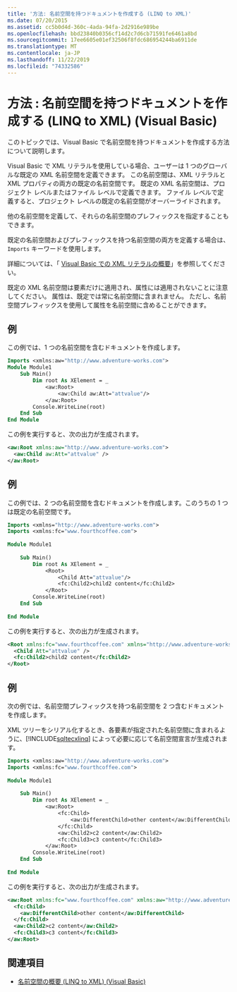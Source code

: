 ```yaml
---
title: '方法: 名前空間を持つドキュメントを作成する (LINQ to XML)'
ms.date: 07/20/2015
ms.assetid: cc5b0d4d-360c-4ada-94fa-2d2916e989be
ms.openlocfilehash: bbd23840b0356cf14d2c7d6cb71591fe6461a8bd
ms.sourcegitcommit: 17ee6605e01ef32506f8fdc686954244ba6911de
ms.translationtype: MT
ms.contentlocale: ja-JP
ms.lasthandoff: 11/22/2019
ms.locfileid: "74332586"
---
```

# <a name="how-to-create-a-document-with-namespaces-linq-to-xml-visual-basic"></a>方法 : 名前空間を持つドキュメントを作成する (LINQ to XML) (Visual Basic)
このトピックでは、Visual Basic で名前空間を持つドキュメントを作成する方法について説明します。  
  
 Visual Basic で XML リテラルを使用している場合、ユーザーは 1 つのグローバルな既定の XML 名前空間を定義できます。 この名前空間は、XML リテラルと XML プロパティの両方の既定の名前空間です。 既定の XML 名前空間は、プロジェクト レベルまたはファイル レベルで定義できます。 ファイル レベルで定義すると、プロジェクト レベルの既定の名前空間がオーバーライドされます。  
  
 他の名前空間を定義して、それらの名前空間のプレフィックスを指定することもできます。  
  
 既定の名前空間およびプレフィックスを持つ名前空間の両方を定義する場合は、`Imports` キーワードを使用します。  
  
 詳細については、「 [Visual Basic での XML リテラルの概要](../../../../visual-basic/programming-guide/concepts/linq/introduction-to-xml-literals.md)」を参照してください。  
  
 既定の XML 名前空間は要素だけに適用され、属性には適用されないことに注意してください。 属性は、既定では常に名前空間に含まれません。 ただし、名前空間プレフィックスを使用して属性を名前空間に含めることができます。  
  
## <a name="example"></a>例  
 この例では、1 つの名前空間を含むドキュメントを作成します。  
  
```vb  
Imports <xmlns:aw="http://www.adventure-works.com">  
Module Module1  
    Sub Main()  
        Dim root As XElement = _  
            <aw:Root>  
                <aw:Child aw:Att="attvalue"/>  
            </aw:Root>  
        Console.WriteLine(root)  
    End Sub  
End Module  
```  
  
 この例を実行すると、次の出力が生成されます。  
  
```xml  
<aw:Root xmlns:aw="http://www.adventure-works.com">  
  <aw:Child aw:Att="attvalue" />  
</aw:Root>  
```  
  
## <a name="example"></a>例  
 この例では、2 つの名前空間を含むドキュメントを作成します。このうちの 1 つは既定の名前空間です。  
  
```vb  
Imports <xmlns="http://www.adventure-works.com">  
Imports <xmlns:fc="www.fourthcoffee.com">  
  
Module Module1  
  
    Sub Main()  
        Dim root As XElement = _  
            <Root>  
                <Child Att="attvalue"/>  
                <fc:Child2>child2 content</fc:Child2>  
            </Root>  
        Console.WriteLine(root)  
    End Sub  
  
End Module  
```  
  
 この例を実行すると、次の出力が生成されます。  
  
```xml  
<Root xmlns:fc="www.fourthcoffee.com" xmlns="http://www.adventure-works.com">  
  <Child Att="attvalue" />  
  <fc:Child2>child2 content</fc:Child2>  
</Root>  
```  
  
## <a name="example"></a>例  
 次の例では、名前空間プレフィックスを持つ名前空間を 2 つ含むドキュメントを作成します。  
  
 XML ツリーをシリアル化するとき、各要素が指定された名前空間に含まれるように、[!INCLUDE[sqltecxlinq](~/includes/sqltecxlinq-md.md)] によって必要に応じて名前空間宣言が生成されます。  
  
```vb  
Imports <xmlns:aw="http://www.adventure-works.com">  
Imports <xmlns:fc="www.fourthcoffee.com">  
  
Module Module1  
  
    Sub Main()  
        Dim root As XElement = _  
            <aw:Root>  
                <fc:Child>  
                    <aw:DifferentChild>other content</aw:DifferentChild>  
                </fc:Child>  
                <aw:Child2>c2 content</aw:Child2>  
                <fc:Child3>c3 content</fc:Child3>  
            </aw:Root>  
        Console.WriteLine(root)  
    End Sub  
  
End Module  
```  
  
 この例を実行すると、次の出力が生成されます。  
  
```xml  
<aw:Root xmlns:fc="www.fourthcoffee.com" xmlns:aw="http://www.adventure-works.com">  
  <fc:Child>  
    <aw:DifferentChild>other content</aw:DifferentChild>  
  </fc:Child>  
  <aw:Child2>c2 content</aw:Child2>  
  <fc:Child3>c3 content</fc:Child3>  
</aw:Root>  
```  
  
## <a name="see-also"></a>関連項目

- [名前空間の概要 (LINQ to XML) (Visual Basic)](namespaces-overview-linq-to-xml.md)
